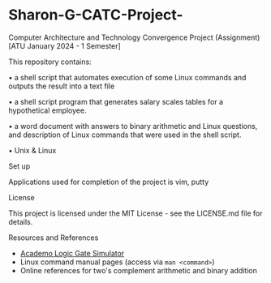 # Sharon-G-CATC-Project-

Computer Architecture and Technology Convergence Project (Assignment)
[ATU January 2024 - 1 Semester]



This repository contains:

•	a shell script that automates execution of some Linux commands and outputs the result into a text file

•	a shell script program that generates salary scales tables for a hypothetical employee.

•	a word document with answers to binary arithmetic and Linux questions, and description of Linux commands that were used in the shell script.

•	Unix & Linux


Set up

Applications used for completion of the project is vim, putty


License

This project is licensed under the MIT License - see the LICENSE.md file for details.


Resources and References

- [Academo Logic Gate Simulator](https://academo.org/demos/logic-gate-simulator/)
- Linux command manual pages (access via `man <command>`)
- Online references for two's complement arithmetic and binary addition



